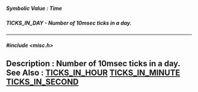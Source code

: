 ##### Symbolic Value : Time
##### TICKS_IN_DAY - Number of 10msec ticks in a day.
---
##### #include <misc.h>
**Description :**
Number of 10msec ticks in a day.
**See Also :**
[TICKS_IN_HOUR](D:/md_files/TICKS_IN_HOUR.md)
[TICKS_IN_MINUTE](D:/md_files/TICKS_IN_MINUTE.md)
[TICKS_IN_SECOND](D:/md_files/TICKS_IN_SECOND.md)
---
